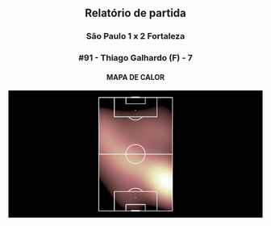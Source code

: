 <h2 style="text-align: center;">Relatório de partida</h3>

<h3 style="text-align: center;">São Paulo 1 x 2 Fortaleza</h3>

<h3 style="text-align: center;">#91 - Thiago Galhardo (F) - 7</h3>

<h4 style="text-align: center;">MAPA DE CALOR</h3>
<img src=heatmaps/11067347_165677.png>